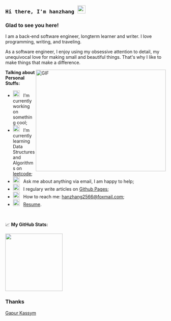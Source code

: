 ### <samp>Hi there, I'm hanzhang <img src="https://media.giphy.com/media/hvRJCLFzcasrR4ia7z/giphy.gif" width="25"> </samp>

### Glad to see you here!

I am a back-end software engineer, longterm learner and writer. I love programming, writing, and traveling.

As a software engineer, I enjoy using my obsessive attention to detail, my unequivocal love for making small and beautiful things. That's why I like to make things that make a difference.


<img align="right" alt="GIF" src="https://github.com/Gapur/Gapur/blob/main/assets/coding.gif?raw=true" width="408" height="318" />

**Talking about Personal Stuffs:**

- <img src="https://github.com/Gapur/Gapur/blob/main/assets/developer.gif?raw=true" width="21" />&nbsp;&nbsp; I’m currently working on something cool;
- <img src="https://github.com/Gapur/Gapur/blob/main/assets/lightning.gif?raw=true" width="21" />&nbsp;&nbsp; I’m currently learning Data Structures and Algorithms on [leetcode](https://leetcode.com/GKassym);
- <img src="https://github.com/Gapur/Gapur/blob/main/assets/message.gif?raw=true" width="21" />&nbsp;&nbsp; Ask me about anything via email, I am happy to help;
- <img src="https://github.com/Gapur/Gapur/blob/main/assets/laptop.gif?raw=true" width="21" />&nbsp;&nbsp; I regulary write articles on [Github Pages](https://hanzhang2566.github.io);
- <img src="https://github.com/Gapur/Gapur/blob/main/assets/letterbox.gif?raw=true" width="21" />&nbsp;&nbsp; How to reach me: hanzhang2566@foxmail.com;
- <img src="https://github.com/Gapur/Gapur/blob/main/assets/doc.gif?raw=true" width="21" />&nbsp;&nbsp; [Resume](http://hanzhang2566.github.io/about/).

</br>

📈 **My GitHub Stats:**

<img height="180em" src="https://github-readme-stats.vercel.app/api?username=hanzhang2566&layout=default&show_icons=true&theme=cobalt&bg_color=DEG,b9586f,904e95" />

### Thanks

[Gapur Kassym](https://github.com/Gapur)
